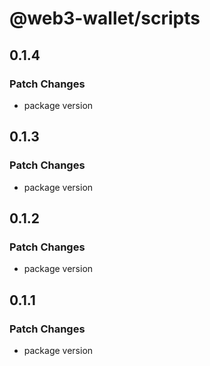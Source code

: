 # @web3-wallet/scripts

## 0.1.4

### Patch Changes

- package version

## 0.1.3

### Patch Changes

- package version

## 0.1.2

### Patch Changes

- package version

## 0.1.1

### Patch Changes

- package version
